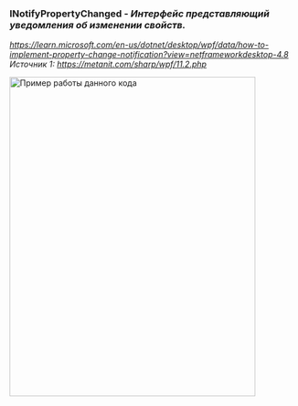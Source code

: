 ### INotifyPropertyChanged - *Интерфейс представляющий уведомления об изменении свойств.*

*https://learn.microsoft.com/en-us/dotnet/desktop/wpf/data/how-to-implement-property-change-notification?view=netframeworkdesktop-4.8* <br>
*Источник 1: https://metanit.com/sharp/wpf/11.2.php* <br>



<img src="img/Obser.png" align="left" alt="Пример работы данного кода" width="430" height="560">

